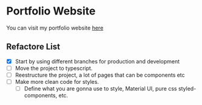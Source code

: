 # Portfolio Website

You can visit my portfolio website [here](https://portfolio-lilac-psi.vercel.app/)

## Refactore List
- [x] Start by using different branches for production and development
- [ ] Move the project to typescript.
- [ ] Reestructure the project, a lot of pages that can be components etc
- [ ] Make more clean code for styles.
    - [ ] Define what you are gonna use to style, Material UI, pure css styled-components, etc.